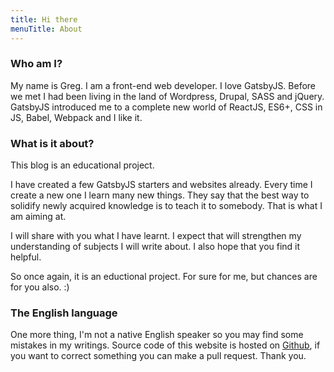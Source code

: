 ```yaml
---
title: Hi there
menuTitle: About
---
```


### Who am I?

My name is Greg. I am a front-end web developer. I love GatsbyJS. Before we met I had been living in the land of Wordpress, Drupal, SASS and jQuery. GatsbyJS introduced me to a complete new world of ReactJS, ES6+, CSS in JS, Babel, Webpack and I like it.

### What is it about?

This blog is an educational project.

I have created a few GatsbyJS starters and websites already. Every time I create a new one I learn many new things. They say that the best way to solidify newly acquired knowledge is to teach it to somebody. That is what I am aiming at.

I will share with you what I have learnt. I expect that will strengthen my understanding of subjects I will write about. I also hope that you find it helpful.

So once again, it is an eductional project. For sure for me, but chances are for you also. :)

### The English language

One more thing, I'm not a native English speaker so you may find some mistakes in my writings. Source code of this website is hosted on [Github](https://github.com/greglobinski/dev.greglobinski.com), if you want to correct something you can make a pull request. Thank you.

